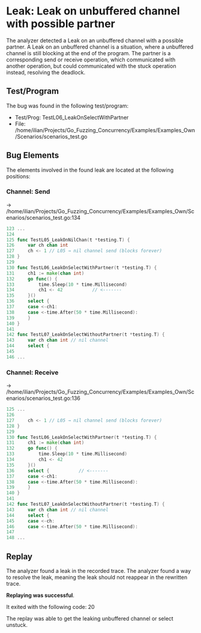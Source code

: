 # Leak: Leak on unbuffered channel with possible partner

The analyzer detected a Leak on an unbuffered channel with a possible partner.
A Leak on an unbuffered channel is a situation, where a unbuffered channel is still blocking at the end of the program.
The partner is a corresponding send or receive operation, which communicated with another operation, but could communicated with the stuck operation instead, resolving the deadlock.

## Test/Program
The bug was found in the following test/program:

- Test/Prog: TestL06_LeakOnSelectWithPartner
- File: /home/ilian/Projects/Go_Fuzzing_Concurrency/Examples/Examples_Own/Scenarios/scenarios_test.go

## Bug Elements
The elements involved in the found leak are located at the following positions:

###  Channel: Send
-> /home/ilian/Projects/Go_Fuzzing_Concurrency/Examples/Examples_Own/Scenarios/scenarios_test.go:134
```go
123 ...
124 
125 func TestL05_LeakOnNilChan(t *testing.T) {
126 	var ch chan int
127 	ch <- 1 // L05 → nil channel send (blocks forever)
128 }
129 
130 func TestL06_LeakOnSelectWithPartner(t *testing.T) {
131 	ch1 := make(chan int)
132 	go func() {
133 		time.Sleep(10 * time.Millisecond)
134 		ch1 <- 42           // <-------
135 	}()
136 	select {
137 	case <-ch1:
138 	case <-time.After(50 * time.Millisecond):
139 	}
140 }
141 
142 func TestL07_LeakOnSelectWithoutPartner(t *testing.T) {
143 	var ch chan int // nil channel
144 	select {
145 
146 ...
```


###  Channel: Receive
-> /home/ilian/Projects/Go_Fuzzing_Concurrency/Examples/Examples_Own/Scenarios/scenarios_test.go:136
```go
125 ...
126 
127 	ch <- 1 // L05 → nil channel send (blocks forever)
128 }
129 
130 func TestL06_LeakOnSelectWithPartner(t *testing.T) {
131 	ch1 := make(chan int)
132 	go func() {
133 		time.Sleep(10 * time.Millisecond)
134 		ch1 <- 42
135 	}()
136 	select {           // <-------
137 	case <-ch1:
138 	case <-time.After(50 * time.Millisecond):
139 	}
140 }
141 
142 func TestL07_LeakOnSelectWithoutPartner(t *testing.T) {
143 	var ch chan int // nil channel
144 	select {
145 	case <-ch:
146 	case <-time.After(50 * time.Millisecond):
147 
148 ...
```


## Replay
The analyzer found a leak in the recorded trace.
The analyzer found a way to resolve the leak, meaning the leak should not reappear in the rewritten trace.

**Replaying was successful**.

It exited with the following code: 20

The replay was able to get the leaking unbuffered channel or select unstuck.


